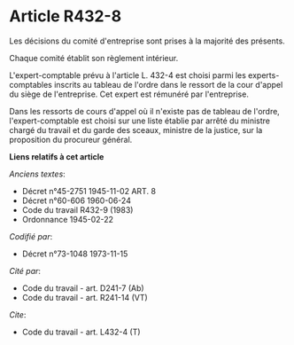# Article R432-8

Les décisions du comité d'entreprise sont prises à la majorité des présents.

Chaque comité établit son règlement intérieur.

L'expert-comptable prévu à l'article L. 432-4 est choisi parmi les experts-comptables inscrits au tableau de l'ordre dans le
ressort de la cour d'appel du siège de l'entreprise. Cet expert est rémunéré par l'entreprise. 

Dans les ressorts de cours d'appel où il n'existe pas de tableau de l'ordre, l'expert-comptable est choisi sur une liste
établie par arrêté du ministre chargé du travail et du garde des sceaux, ministre de la justice, sur la proposition du
procureur général.

**Liens relatifs à cet article**

_Anciens textes_:

  - Décret n°45-2751 1945-11-02 ART. 8
  - Décret n°60-606 1960-06-24
  - Code du travail R432-9 (1983)
  - Ordonnance 1945-02-22

_Codifié par_:

  - Décret n°73-1048 1973-11-15

_Cité par_:

  - Code du travail - art. D241-7 (Ab)
  - Code du travail - art. R241-14 (VT)

_Cite_:

  - Code du travail - art. L432-4 (T)
